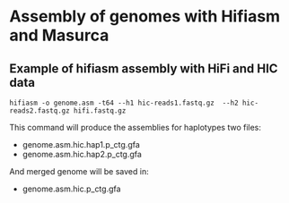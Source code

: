 # Assembly of genomes with Hifiasm and Masurca
## Example of hifiasm assembly with HiFi and HIC data
```
hifiasm -o genome.asm -t64 --h1 hic-reads1.fastq.gz  --h2 hic-reads2.fastq.gz hifi.fastq.gz
```
This command will produce the assemblies for haplotypes
two files:
* genome.asm.hic.hap1.p_ctg.gfa
* genome.asm.hic.hap2.p_ctg.gfa

And merged genome will be saved in:
* genome.asm.hic.p_ctg.gfa
